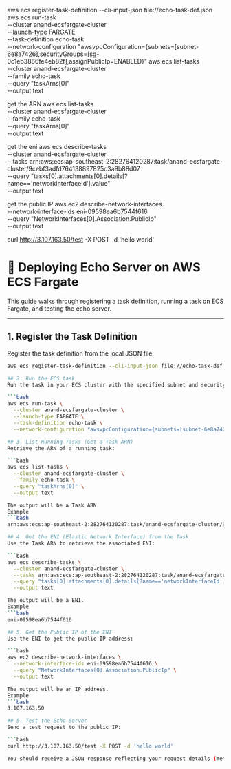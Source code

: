 
aws ecs register-task-definition --cli-input-json file://echo-task-def.json
aws ecs run-task \
  --cluster anand-ecsfargate-cluster \
  --launch-type FARGATE \
  --task-definition echo-task \
  --network-configuration "awsvpcConfiguration={subnets=[subnet-6e8a7426],securityGroups=[sg-0c1eb3866fe4eb82f],assignPublicIp=ENABLED}"
aws ecs list-tasks \
  --cluster anand-ecsfargate-cluster \
  --family echo-task \
  --query "taskArns[0]" \
  --output text

 get the ARN 
 aws ecs list-tasks \
  --cluster anand-ecsfargate-cluster \
  --family echo-task \
  --query "taskArns[0]" \
  --output text

 get the eni 
 aws ecs describe-tasks \
  --cluster anand-ecsfargate-cluster \
  --tasks arn:aws:ecs:ap-southeast-2:282764120287:task/anand-ecsfargate-cluster/9cebf3adfd764138897825c3a9b88d07 \
  --query "tasks[0].attachments[0].details[?name=='networkInterfaceId'].value" \
  --output text

get the public IP
aws ec2 describe-network-interfaces \
  --network-interface-ids eni-09598ea6b7544f616 \
  --query "NetworkInterfaces[0].Association.PublicIp" \
  --output text

curl http://3.107.163.50/test -X POST -d 'hello world'  


# 🚀 Deploying Echo Server on AWS ECS Fargate

This guide walks through registering a task definition, running a task on ECS Fargate, and testing the echo server.

---

## 1. Register the Task Definition
Register the task definition from the local JSON file:  

```bash
aws ecs register-task-definition --cli-input-json file://echo-task-def.json

## 2. Run the ECS task
Run the task in your ECS cluster with the specified subnet and security group:

```bash
aws ecs run-task \
  --cluster anand-ecsfargate-cluster \
  --launch-type FARGATE \
  --task-definition echo-task \
  --network-configuration "awsvpcConfiguration={subnets=[subnet-6e8a7426],securityGroups=[sg-0c1eb3866fe4eb82f],assignPublicIp=ENABLED}"

## 3. List Running Tasks (Get a Task ARN)
Retrieve the ARN of a running task:

```bash
aws ecs list-tasks \
  --cluster anand-ecsfargate-cluster \
  --family echo-task \
  --query "taskArns[0]" \
  --output text

The output will be a Task ARN. 
Example
```bash 
arn:aws:ecs:ap-southeast-2:282764120287:task/anand-ecsfargate-cluster/9cebf3adfd764138897825c3a9b88d07

## 4. Get the ENI (Elastic Network Interface) from the Task
Use the Task ARN to retrieve the associated ENI:

```bash
aws ecs describe-tasks \
  --cluster anand-ecsfargate-cluster \
  --tasks arn:aws:ecs:ap-southeast-2:282764120287:task/anand-ecsfargate-cluster/9cebf3adfd764138897825c3a9b88d07 \
  --query "tasks[0].attachments[0].details[?name=='networkInterfaceId'].value" \
  --output text

The output will be a ENI. 
Example
```bash 
eni-09598ea6b7544f616

## 5. Get the Public IP of the ENI
Use the ENI to get the public IP address:

```bash
aws ec2 describe-network-interfaces \
  --network-interface-ids eni-09598ea6b7544f616 \
  --query "NetworkInterfaces[0].Association.PublicIp" \
  --output text

The output will be an IP address. 
Example
```bash 
3.107.163.50

## 5. Test the Echo Server
Send a test request to the public IP:

```bash
curl http://3.107.163.50/test -X POST -d 'hello world'

You should receive a JSON response reflecting your request details (method, path, headers, body).

